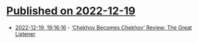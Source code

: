 # [Published on 2022-12-19](index.md)

* [2022-12-19, 19:16:16](https://news.ycombinator.com/item?id=34056298) - [‘Chekhov Becomes Chekhov’ Review: The Great Listener](https://www.wsj.com/articles/chekhov-becomes-chekhov-book-review-the-great-listener-11671208764)
